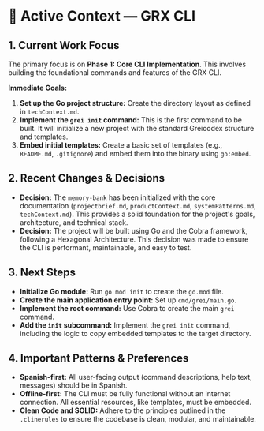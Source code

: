 # 📘 Active Context — GRX CLI

## 1. Current Work Focus
The primary focus is on **Phase 1: Core CLI Implementation**. This involves building the foundational commands and features of the GRX CLI.

**Immediate Goals:**
1.  **Set up the Go project structure:** Create the directory layout as defined in `techContext.md`.
2.  **Implement the `grei init` command:** This is the first command to be built. It will initialize a new project with the standard Greicodex structure and templates.
3.  **Embed initial templates:** Create a basic set of templates (e.g., `README.md`, `.gitignore`) and embed them into the binary using `go:embed`.

## 2. Recent Changes & Decisions
- **Decision:** The `memory-bank` has been initialized with the core documentation (`projectbrief.md`, `productContext.md`, `systemPatterns.md`, `techContext.md`). This provides a solid foundation for the project's goals, architecture, and technical stack.
- **Decision:** The project will be built using Go and the Cobra framework, following a Hexagonal Architecture. This decision was made to ensure the CLI is performant, maintainable, and easy to test.

## 3. Next Steps
- **Initialize Go module:** Run `go mod init` to create the `go.mod` file.
- **Create the main application entry point:** Set up `cmd/grei/main.go`.
- **Implement the root command:** Use Cobra to create the main `grei` command.
- **Add the `init` subcommand:** Implement the `grei init` command, including the logic to copy embedded templates to the target directory.

## 4. Important Patterns & Preferences
- **Spanish-first:** All user-facing output (command descriptions, help text, messages) should be in Spanish.
- **Offline-first:** The CLI must be fully functional without an internet connection. All essential resources, like templates, must be embedded.
- **Clean Code and SOLID:** Adhere to the principles outlined in the `.clinerules` to ensure the codebase is clean, modular, and maintainable.
